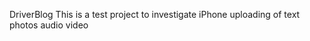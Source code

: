 DriverBlog
	This is a test project to investigate iPhone uploading of 
		text
		photos
		audio
		video